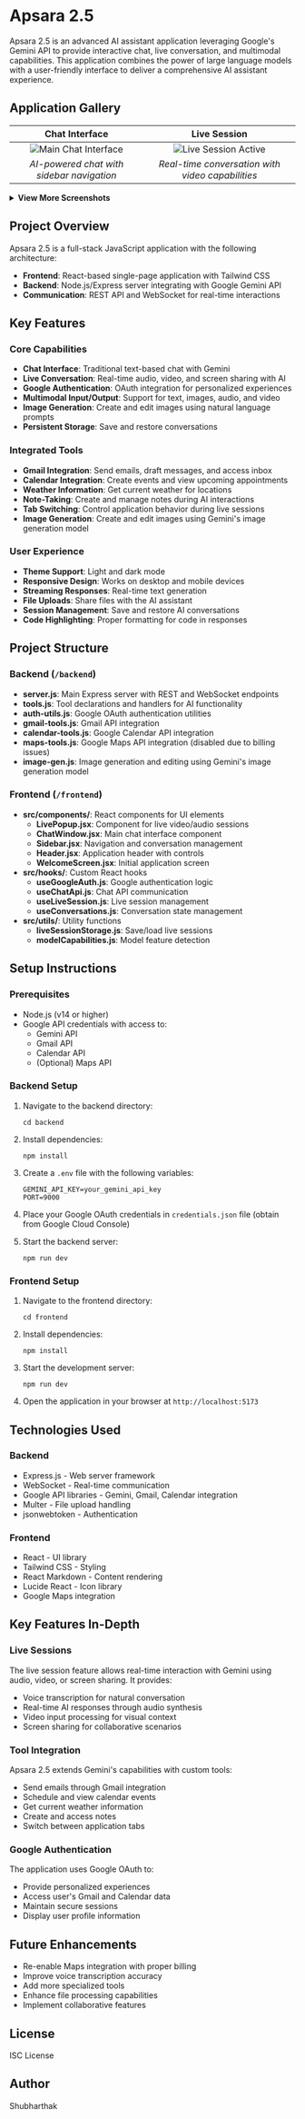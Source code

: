 # Apsara 2.5

Apsara 2.5 is an advanced AI assistant application leveraging Google's Gemini API to provide interactive chat, live conversation, and multimodal capabilities. This application combines the power of large language models with a user-friendly interface to deliver a comprehensive AI assistant experience.

## Application Gallery

<div align="center">

| Chat Interface | Live Session |
|:---:|:---:|
| ![Main Chat Interface](./screenshots/main_chat_interface.jpeg) | ![Live Session Active](./screenshots/live_session_active.jpeg) |
| *AI-powered chat with sidebar navigation* | *Real-time conversation with video capabilities* |

</div>

<details>
<summary><b>View More Screenshots</b></summary>

### Welcome and Login
<div align="center">

| Welcome Screen | Google Sign-in |
|:---:|:---:|
| ![Welcome Screen](./screenshots/welcome_screen_suggestions1.jpeg) | ![Login Screen](./screenshots/login_screen.jpeg) |
| *AI task suggestions* | *Google authentication* |

</div>

### Advanced Features
<div align="center">

| Code Generation | API Integration |
|:---:|:---:|
| ![Code Execution](./screenshots/code_execution_example.jpeg) | ![API Results](./screenshots/api_results_example.jpeg) |
| *Code generation with visualization* | *Structured API results* |

</div>

### Live Session Settings
<div align="center">

| Session Configuration | Native Audio |
|:---:|:---:|
| ![Session Settings](./screenshots/live_session_settings.jpeg) | ![Audio Settings](./screenshots/native_audio_settings.jpeg) |
| *Tool configuration* | *Audio quality options* |

</div>

</details>

## Project Overview

Apsara 2.5 is a full-stack JavaScript application with the following architecture:
- **Frontend**: React-based single-page application with Tailwind CSS
- **Backend**: Node.js/Express server integrating with Google Gemini API
- **Communication**: REST API and WebSocket for real-time interactions

## Key Features

### Core Capabilities
- **Chat Interface**: Traditional text-based chat with Gemini
- **Live Conversation**: Real-time audio, video, and screen sharing with AI
- **Google Authentication**: OAuth integration for personalized experiences
- **Multimodal Input/Output**: Support for text, images, audio, and video
- **Image Generation**: Create and edit images using natural language prompts
- **Persistent Storage**: Save and restore conversations

### Integrated Tools
- **Gmail Integration**: Send emails, draft messages, and access inbox
- **Calendar Integration**: Create events and view upcoming appointments
- **Weather Information**: Get current weather for locations
- **Note-Taking**: Create and manage notes during AI interactions
- **Tab Switching**: Control application behavior during live sessions
- **Image Generation**: Create and edit images using Gemini's image generation model

### User Experience
- **Theme Support**: Light and dark mode
- **Responsive Design**: Works on desktop and mobile devices
- **Streaming Responses**: Real-time text generation
- **File Uploads**: Share files with the AI assistant
- **Session Management**: Save and restore AI conversations
- **Code Highlighting**: Proper formatting for code in responses

## Project Structure

### Backend (`/backend`)
- **server.js**: Main Express server with REST and WebSocket endpoints
- **tools.js**: Tool declarations and handlers for AI functionality
- **auth-utils.js**: Google OAuth authentication utilities
- **gmail-tools.js**: Gmail API integration
- **calendar-tools.js**: Google Calendar API integration
- **maps-tools.js**: Google Maps API integration (disabled due to billing issues)
- **image-gen.js**: Image generation and editing using Gemini's image generation model

### Frontend (`/frontend`)
- **src/components/**: React components for UI elements
  - **LivePopup.jsx**: Component for live video/audio sessions
  - **ChatWindow.jsx**: Main chat interface component
  - **Sidebar.jsx**: Navigation and conversation management
  - **Header.jsx**: Application header with controls
  - **WelcomeScreen.jsx**: Initial application screen
- **src/hooks/**: Custom React hooks
  - **useGoogleAuth.js**: Google authentication logic
  - **useChatApi.js**: Chat API communication
  - **useLiveSession.js**: Live session management
  - **useConversations.js**: Conversation state management
- **src/utils/**: Utility functions
  - **liveSessionStorage.js**: Save/load live sessions
  - **modelCapabilities.js**: Model feature detection

## Setup Instructions

### Prerequisites
- Node.js (v14 or higher)
- Google API credentials with access to:
  - Gemini API
  - Gmail API
  - Calendar API
  - (Optional) Maps API

### Backend Setup
1. Navigate to the backend directory:
   ```
   cd backend
   ```

2. Install dependencies:
   ```
   npm install
   ```

3. Create a `.env` file with the following variables:
   ```
   GEMINI_API_KEY=your_gemini_api_key
   PORT=9000
   ```

4. Place your Google OAuth credentials in `credentials.json` file (obtain from Google Cloud Console)

5. Start the backend server:
   ```
   npm run dev
   ```

### Frontend Setup
1. Navigate to the frontend directory:
   ```
   cd frontend
   ```

2. Install dependencies:
   ```
   npm install
   ```

3. Start the development server:
   ```
   npm run dev
   ```

4. Open the application in your browser at `http://localhost:5173`

## Technologies Used

### Backend
- Express.js - Web server framework
- WebSocket - Real-time communication
- Google API libraries - Gemini, Gmail, Calendar integration
- Multer - File upload handling
- jsonwebtoken - Authentication

### Frontend
- React - UI library
- Tailwind CSS - Styling
- React Markdown - Content rendering
- Lucide React - Icon library
- Google Maps integration

## Key Features In-Depth

### Live Sessions
The live session feature allows real-time interaction with Gemini using audio, video, or screen sharing. It provides:
- Voice transcription for natural conversation
- Real-time AI responses through audio synthesis
- Video input processing for visual context
- Screen sharing for collaborative scenarios

### Tool Integration
Apsara 2.5 extends Gemini's capabilities with custom tools:
- Send emails through Gmail integration
- Schedule and view calendar events
- Get current weather information
- Create and access notes
- Switch between application tabs

### Google Authentication
The application uses Google OAuth to:
- Provide personalized experiences
- Access user's Gmail and Calendar data
- Maintain secure sessions
- Display user profile information

## Future Enhancements
- Re-enable Maps integration with proper billing
- Improve voice transcription accuracy
- Add more specialized tools
- Enhance file processing capabilities
- Implement collaborative features


## License
ISC License

## Author
Shubharthak